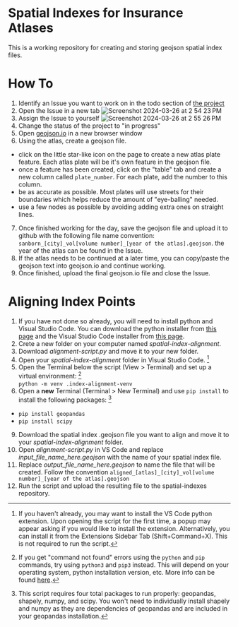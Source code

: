 # Spatial Indexes for Insurance Atlases
This is a working repository for creating and storing geojson spatial index files. 

# How To
1. Identify an Issue you want to work on in the todo section of [the project](https://github.com/orgs/davidrumseymapcenter/projects/1)
2. Open the Issue in a new tab
![Screenshot 2024-03-26 at 2 54 23 PM](https://github.com/davidrumseymapcenter/spatial-indexes/assets/14874423/4bc5f96f-bb35-4a0e-b462-c47768162579)
3. Assign the Issue to yourself
![Screenshot 2024-03-26 at 2 55 26 PM](https://github.com/davidrumseymapcenter/spatial-indexes/assets/14874423/8773faa2-f0aa-4356-89c2-5ea801c5cd00)
4. Change the status of the project to "in progress"
5. Open [geojson.io](https://geojson.io) in a new browser window
6. Using the atlas, create a geojson file.
  - click on the little star-like icon on the page to create a new atlas plate feature. Each atlas plate will be it's own feature in the geojson file.
  - once a feature has been created, click on the "table" tab and create a new column called `plate_number`. For each plate, add the number to this column.
  - be as accurate as possible. Most plates will use streets for their boundaries which helps reduce the amount of "eye-balling" needed.
  - use a few nodes as possible by avoiding adding extra ones on straight lines.
7. Once finished working for the day, save the geojson file and upload it to github with the following file name convention: `sanborn_[city]_vol[volume number]_[year of the atlas].geojson`. the year of the atlas can be found in the Issue.
8. If the atlas needs to be continued at a later time, you can copy/paste the geojson text into geojson.io and continue working.
9. Once finished, upload the final geojson.io file and close the Issue.

# Aligning Index Points
1. If you have not done so already, you will need to install python and Visual Studio Code. You can download the python installer from [this page](https://www.python.org/downloads/) and the Visual Studio Code installer from [this page](https://code.visualstudio.com/Download).
2. Crete a new folder on your computer named _spatial-index-alignment_.
3. Download _alignment-script.py_ and move it to your new folder.
4. Open your _spatial-index-alignment_ folder in Visual Studio Code. [^1]
5. Open the Terminal below the script (View > Terminal) and set up a virtual environment: [^2]\
`python -m venv .index-alignment-venv`
7. Open a **new** Terminal (Terminal > New Terminal) and use `pip install` to install the following packages: [^3]
  - `pip install geopandas`
  - `pip install scipy`
9. Download the spatial index .geojson file you want to align and move it to your _spatial-index-alignment_ folder.
10. Open _alignment-script.py_ in VS Code and replace *input_file_name_here.geojson* with the name of your spatial index file.
12. Replace *output_file_name_here.geojson* to name the file that will be created. Follow the convention `aligned_[atlas]_[city]_vol[volume number]_[year of the atlas].geojson`
13. Run the script and upload the resulting file to the spatial-indexes repository.

[^1]:If you haven't already, you may want to install the VS Code python extension. Upon opening the script for the first time, a popup may appear asking if you would like to install the extension. Alternatively, you can install it from the Extensions Sidebar Tab (Shift+Command+X). This is not required to run the script.
[^2]:If you get "command not found" errors using the `python` and `pip` commands, try using `python3` and `pip3` instead. This will depend on your operating system, python installation version, etc. More info can be found [here](https://www.reddit.com/r/learnpython/comments/mf7t0n/why_python3_in_command_prompt_vs_python/).
[^3]:This script requires four total packages to run properly: geopandas, shapely, numpy, and scipy. You won't need to individually install shapely and numpy as they are dependencies of geopandas and are included in your geopandas installation.
<!-- [^4]:Note about setting equivalent python versions in VS Code -->